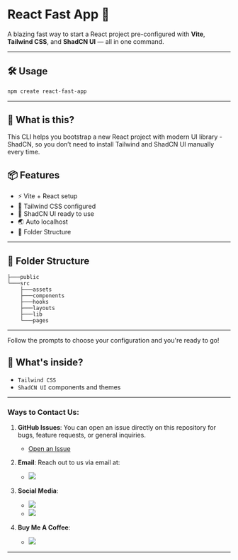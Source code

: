 # React Fast App 🚀

A blazing fast way to start a React project pre-configured with **Vite**, **Tailwind CSS**, and **ShadCN UI** — all in one command.

---
## 🛠️ Usage

```bash
npm create react-fast-app
```
---

## 🚀 What is this?

This CLI helps you bootstrap a new React project with modern UI library - ShadCN, so you don’t need to install Tailwind and ShadCN UI manually every time.

## 📦 Features

- ⚡ Vite + React setup
- 🎨 Tailwind CSS configured
- 💎 ShadCN UI ready to use
- 🌏 Auto localhost
- 📂 Folder Structure

---

## 📂 Folder Structure
```
├───public
└───src
    ├───assets
    ├───components
    ├───hooks
    ├───layouts
    ├───lib
    └───pages
```
---

Follow the prompts to choose your configuration and you're ready to go!

## 🧪 What's inside?

- `Tailwind CSS`
- `ShadCN UI` components and themes
---

### Ways to Contact Us:

1. **GitHub Issues**: You can open an issue directly on this repository for bugs, feature requests, or general inquiries.
   - [Open an Issue](https://github.com/satendra03/react-fast-app/issues)

2. **Email**: Reach out to us via email at:
   - <a href="mailto:satendrakumarparteti.work@gmail.com"><img src="https://img.shields.io/badge/Gmail-D14836?style=for-the-badge&logo=gmail&logoColor=white"/> </a>

3. **Social Media**:
   - <a href="https://instagram.com/_satendra_03"><img src="https://img.shields.io/badge/Instagram-E4405F?style=for-the-badge&logo=instagram&logoColor=white"/> </a>
   - <a href="https://linkedin.com/in/connect-satendra"><img src="https://img.shields.io/badge/LinkedIn-0077B5?style=for-the-badge&logo=linkedin&logoColor=white"/> </a>
4. **Buy Me A Coffee**:
   - <a href="https://buymeacoffee.com/satendra03" target="_blank"><img src="https://img.shields.io/badge/Buy%20Me%20A%20Coffee-FFDD00.svg?style=for-the-badge&logo=Buy-Me-A-Coffee&logoColor=black"></a>
---
